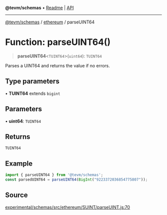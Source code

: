 **@tevm/schemas** • [Readme](../../README.md) \| [API](../../modules.md)

***

[@tevm/schemas](../../README.md) / [ethereum](../README.md) / parseUINT64

# Function: parseUINT64()

> **parseUINT64**\<`TUINT64`\>(`uint64`): `TUINT64`

Parses a UINT64 and returns the value if no errors.

## Type parameters

• **TUINT64** extends `bigint`

## Parameters

• **uint64**: `TUINT64`

## Returns

`TUINT64`

## Example

```ts
import { parseUINT64 } from '@tevm/schemas';
const parsedUINT64 = parseUINT64(BigInt("9223372036854775807"));
```

## Source

[experimental/schemas/src/ethereum/SUINT/parseUINT.js:70](https://github.com/evmts/tevm-monorepo/blob/main/experimental/schemas/src/ethereum/SUINT/parseUINT.js#L70)
